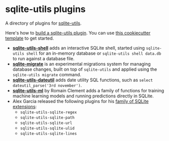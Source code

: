 # sqlite-utils plugins

A directory of plugins for [sqlite-utils](https://sqlite-utils.datasette.io/).

Here's how to [build a sqlite-utils plugin](https://sqlite-utils.datasette.io/en/stable/plugins.html#building-a-plugin). You can use [this cookiecutter template](https://github.com/simonw/sqlite-utils-plugin) to get started.

- **[sqlite-utils-shell](https://github.com/simonw/sqlite-utils-shell)** adds an interactive SQLite shell, started using `sqlite-utils shell` for an in-memory database or `sqlite-utils shell data.db` to run against a database file.
- **[sqlite-migrate](https://github.com/simonw/sqlite-migrate)** is an experimental migrations system for managing database changes, built on top of `sqlite-utils` and applied using the `sqlite-utils migrate` command.
- **[sqlite-utils-dateutil](https://github.com/simonw/sqlite-utils-dateutil)** adds date utility SQL functions, such as `select dateutil_parse('3rd november')`.
- **[sqlite-utils-ml](https://github.com/rclement/sqlite-utils-ml)** by Romain Clement adds a family of functions for training machine learning models and running predictions directly in SQLite.
- Alex Garcia released the following plugins for his [family of SQLite extensions](https://github.com/asg017/sqlite-ecosystem):
  - `sqlite-utils-sqlite-regex`
  - `sqlite-utils-sqlite-path`
  - `sqlite-utils-sqlite-url`
  - `sqlite-utils-sqlite-ulid`
  - `sqlite-utils-sqlite-lines`
